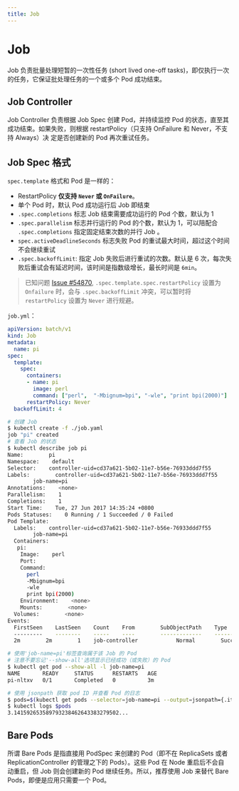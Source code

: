 ```yaml
---
title: Job
---
```


# Job

Job 负责批量处理短暂的一次性任务 (short lived one-off tasks)，即仅执行一次的任务，它保证批处理任务的一个或多个 Pod 成功结束。

## Job Controller
Job Controller 负责根据 Job Spec 创建 Pod，并持续监控 Pod 的状态，直至其成功结束。如果失败，则根据 restartPolicy（只支持 OnFailure 和 Never，不支持 Always）决
定是否创建新的 Pod 再次重试任务。

## Job Spec 格式

`spec.template` 格式和 Pod 是一样的：
- RestartPolicy **仅支持 `Never` 或 `OnFailure`**。
- 单个 Pod 时，默认 Pod 成功运行后 Job 即结束
- `.spec.completions` 标志 Job 结束需要成功运行的 Pod 个数，默认为 1
- `.spec.parallelism` 标志并行运行的 Pod 的个数，默认为 1，可以陪配合 `.spec.completions` 指定固定结束次数的并行 Job 。
- `spec.activeDeadlineSeconds` 标志失败 Pod 的重试最大时间，超过这个时间不会继续重试
- `.spec.backoffLimit`: 指定 Job 失败后进行重试的次数。默认是 6 次，每次失败后重试会有延迟时间，该时间是指数级增长，最长时间是 `6min`。


> 已知问题 [Issue #54870](https://github.com/kubernetes/kubernetes/issues/54870), `.spec.template.spec.restartPolicy`
设置为 `Onfailure` 时，会与 `.spec.backoffLimit` 冲突，可以暂时将 `restartPolicy` 设置为 `Never` 进行规避。

`job.yml`：
```yml
apiVersion: batch/v1
kind: Job
metadata:
  name: pi
spec:
  template:
    spec:
      containers:
      - name: pi
        image: perl
        command: ["perl",  "-Mbignum=bpi", "-wle", "print bpi(2000)"]
      restartPolicy: Never
  backoffLimit: 4
```

```sh
# 创建 Job
$ kubectl create -f ./job.yaml
job "pi" created
# 查看 Job 的状态
$ kubectl describe job pi
Name:        pi
Namespace:    default
Selector:    controller-uid=cd37a621-5b02-11e7-b56e-76933ddd7f55
Labels:        controller-uid=cd37a621-5b02-11e7-b56e-76933ddd7f55
        job-name=pi
Annotations:    <none>
Parallelism:    1
Completions:    1
Start Time:    Tue, 27 Jun 2017 14:35:24 +0800
Pods Statuses:    0 Running / 1 Succeeded / 0 Failed
Pod Template:
  Labels:    controller-uid=cd37a621-5b02-11e7-b56e-76933ddd7f55
        job-name=pi
  Containers:
   pi:
    Image:    perl
    Port:
    Command:
      perl
      -Mbignum=bpi
      -wle
      print bpi(2000)
    Environment:    <none>
    Mounts:        <none>
  Volumes:        <none>
Events:
  FirstSeen    LastSeen    Count    From        SubObjectPath    Type        Reason            Message
  ---------    --------    -----    ----        -------------    --------    ------            -------
  2m        2m        1    job-controller            Normal        SuccessfulCreate    Created pod: pi-nltxv

# 使用'job-name=pi'标签查询属于该 Job 的 Pod
# 注意不要忘记'--show-all'选项显示已经成功（或失败）的 Pod
$ kubectl get pod --show-all -l job-name=pi
NAME       READY     STATUS      RESTARTS   AGE
pi-nltxv   0/1       Completed   0          3m

# 使用 jsonpath 获取 pod ID 并查看 Pod 的日志
$ pods=$(kubectl get pods --selector=job-name=pi --output=jsonpath={.items..metadata.name})
$ kubectl logs $pods
3.141592653589793238462643383279502...
```


## Bare Pods
所谓 Bare Pods 是指直接用 PodSpec 来创建的 Pod（即不在 ReplicaSets 或者 ReplicationController 的管理之下的 Pods）。这些 Pod 在 Node 重启后不会自
动重启，但 Job 则会创建新的 Pod 继续任务。所以，推荐使用 Job 来替代 Bare Pods，即便是应用只需要一个 Pod。